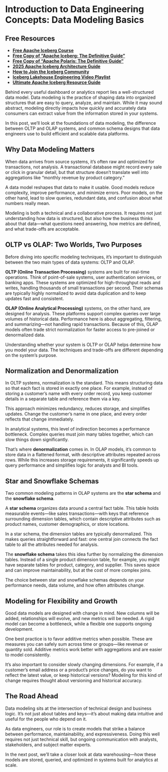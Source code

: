 # Introduction to Data Engineering Concepts: Data Modeling Basics

## Free Resources  
- **[Free Apache Iceberg Course](https://hello.dremio.com/webcast-an-apache-iceberg-lakehouse-crash-course-reg.html?utm_source=ev_external_blog&utm_medium=influencer&utm_campaign=intro_to_de&utm_content=alexmerced&utm_term=external_blog)**  
- **[Free Copy of “Apache Iceberg: The Definitive Guide”](https://hello.dremio.com/wp-apache-iceberg-the-definitive-guide-reg.html?utm_source=ev_external_blog&utm_medium=influencer&utm_campaign=intro_to_de&utm_content=alexmerced&utm_term=external_blog)**  
- **[Free Copy of “Apache Polaris: The Definitive Guide”](https://hello.dremio.com/wp-apache-polaris-guide-reg.html?utm_source=ev_external_blog&utm_medium=influencer&utm_campaign=intro_to_de&utm_content=alexmerced&utm_term=external_blog)**  
- **[2025 Apache Iceberg Architecture Guide](https://medium.com/data-engineering-with-dremio/2025-guide-to-architecting-an-iceberg-lakehouse-9b19ed42c9de)**  
- **[How to Join the Iceberg Community](https://medium.alexmerced.blog/guide-to-finding-apache-iceberg-events-near-you-and-being-part-of-the-greater-iceberg-community-0c38ae785ddb)**  
- **[Iceberg Lakehouse Engineering Video Playlist](https://youtube.com/playlist?list=PLsLAVBjQJO0p0Yq1fLkoHvt2lEJj5pcYe&si=WTSnqjXZv6Glkc3y)**  
- **[Ultimate Apache Iceberg Resource Guide](https://medium.com/data-engineering-with-dremio/ultimate-directory-of-apache-iceberg-resources-e3e02efac62e)** 

Behind every useful dashboard or analytics report lies a well-structured data model. Data modeling is the practice of shaping data into organized structures that are easy to query, analyze, and maintain. While it may sound abstract, modeling directly impacts how quickly and accurately data consumers can extract value from the information stored in your systems.

In this post, we’ll look at the foundations of data modeling, the difference between OLTP and OLAP systems, and common schema designs that data engineers use to build efficient and scalable data platforms.

## Why Data Modeling Matters

When data arrives from source systems, it’s often raw and optimized for transactions, not analysis. A transactional database might record every sale or click in granular detail, but that structure doesn’t translate well into aggregations like “monthly revenue by product category.”

A data model reshapes that data to make it usable. Good models reduce complexity, improve performance, and minimize errors. Poor models, on the other hand, lead to slow queries, redundant data, and confusion about what numbers really mean.

Modeling is both a technical and a collaborative process. It requires not just understanding how data is structured, but also how the business thinks about that data—what questions need answering, how metrics are defined, and what trade-offs are acceptable.

## OLTP vs OLAP: Two Worlds, Two Purposes

Before diving into specific modeling techniques, it’s important to distinguish between the two main types of data systems: OLTP and OLAP.

**OLTP (Online Transaction Processing)** systems are built for real-time operations. Think of point-of-sale systems, user authentication services, or banking apps. These systems are optimized for high-throughput reads and writes, handling thousands of small transactions per second. Their schemas are typically highly normalized to avoid data duplication and to keep updates fast and consistent.

**OLAP (Online Analytical Processing)** systems, on the other hand, are designed for analysis. These platforms support complex queries over large volumes of historical data. Performance here is about aggregating, filtering, and summarizing—not handling rapid transactions. Because of this, OLAP models often trade strict normalization for faster access to pre-joined or denormalized data.

Understanding whether your system is OLTP or OLAP helps determine how you model your data. The techniques and trade-offs are different depending on the system’s purpose.

## Normalization and Denormalization

In OLTP systems, normalization is the standard. This means structuring data so that each fact is stored in exactly one place. For example, instead of storing a customer’s name with every order record, you keep customer details in a separate table and reference them via a key.

This approach minimizes redundancy, reduces storage, and simplifies updates. Change the customer’s name in one place, and every order reflects that change immediately.

In analytical systems, this level of indirection becomes a performance bottleneck. Complex queries must join many tables together, which can slow things down significantly.

That’s where **denormalization** comes in. In OLAP models, it’s common to store data in a flattened format, with descriptive attributes repeated across rows. While this increases storage requirements, it significantly speeds up query performance and simplifies logic for analysts and BI tools.

## Star and Snowflake Schemas

Two common modeling patterns in OLAP systems are the **star schema** and the **snowflake schema**.

A **star schema** organizes data around a central fact table. This table holds measurable events—like sales transactions—with keys that reference surrounding dimension tables, which contain descriptive attributes such as product names, customer demographics, or store locations.

In a star schema, the dimension tables are typically denormalized. This makes queries straightforward and fast: one central join connects the fact table to all the attributes needed for analysis.

The **snowflake schema** takes this idea further by normalizing the dimension tables. Instead of a single product dimension table, for example, you might have separate tables for product, category, and supplier. This saves space and can improve maintainability, but at the cost of more complex joins.

The choice between star and snowflake schemas depends on your performance needs, data volume, and how often attributes change.

## Modeling for Flexibility and Growth

Good data models are designed with change in mind. New columns will be added, relationships will evolve, and new metrics will be needed. A rigid model can become a bottleneck, while a flexible one supports ongoing development.

One best practice is to favor additive metrics when possible. These are measures you can safely sum across time or groups—like revenue or quantity sold. Additive metrics work better with aggregations and are easier to model consistently.

It’s also important to consider slowly changing dimensions. For example, if a customer’s email address or a product’s price changes, do you want to reflect the latest value, or keep historical versions? Modeling for this kind of change requires thought about versioning and historical accuracy.

## The Road Ahead

Data modeling sits at the intersection of technical design and business logic. It’s not just about tables and keys—it’s about making data intuitive and useful for the people who depend on it.

As data engineers, our role is to create models that strike a balance between performance, maintainability, and expressiveness. Doing this well requires not just technical skill, but ongoing communication with analysts, stakeholders, and subject matter experts.

In the next post, we’ll take a closer look at data warehousing—how these models are stored, queried, and optimized in systems built for analytics at scale.
